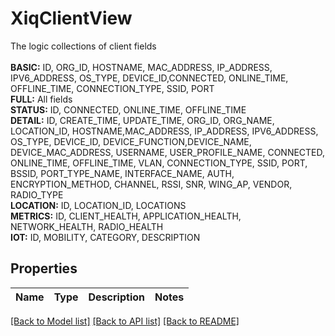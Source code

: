 # XiqClientView

The logic collections of client fields<br/><br/><b>BASIC:</b> ID, ORG_ID, HOSTNAME, MAC_ADDRESS, IP_ADDRESS, IPV6_ADDRESS, OS_TYPE, DEVICE_ID,CONNECTED, ONLINE_TIME, OFFLINE_TIME, CONNECTION_TYPE, SSID, PORT<br/><b>FULL:</b> All fields<br/><b>STATUS:</b> ID, CONNECTED, ONLINE_TIME, OFFLINE_TIME<br/><b>DETAIL:</b> ID, CREATE_TIME, UPDATE_TIME, ORG_ID, ORG_NAME, LOCATION_ID, HOSTNAME,MAC_ADDRESS, IP_ADDRESS, IPV6_ADDRESS, OS_TYPE, DEVICE_ID, DEVICE_FUNCTION,DEVICE_NAME, DEVICE_MAC_ADDRESS, USERNAME, USER_PROFILE_NAME, CONNECTED, ONLINE_TIME, OFFLINE_TIME, VLAN, CONNECTION_TYPE, SSID, PORT, BSSID, PORT_TYPE_NAME, INTERFACE_NAME, AUTH, ENCRYPTION_METHOD, CHANNEL, RSSI, SNR, WING_AP, VENDOR, RADIO_TYPE<br/><b>LOCATION:</b> ID, LOCATION_ID, LOCATIONS<br/><b>METRICS:</b> ID, CLIENT_HEALTH, APPLICATION_HEALTH, NETWORK_HEALTH, RADIO_HEALTH<br/><b>IOT:</b> ID, MOBILITY, CATEGORY, DESCRIPTION
## Properties
Name | Type | Description | Notes
------------ | ------------- | ------------- | -------------

[[Back to Model list]](../README.md#documentation-for-models) [[Back to API list]](../README.md#documentation-for-api-endpoints) [[Back to README]](../README.md)


